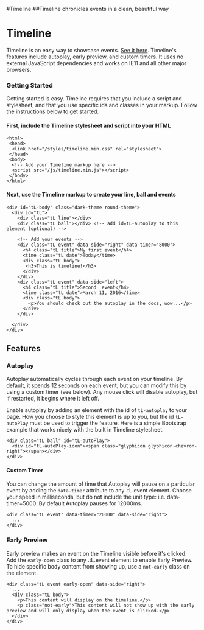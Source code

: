 #Timeline
##Timeline chronicles events in a clean, beautiful way

# Timeline
Timeline is an easy way to showcase events. [See it here](http://joeylea.com/timeline/).  Timeline's features include autoplay, early preview, and custom timers. It uses no external JavaScript dependencies and works on IE11 and all other major browsers.


### Getting Started
Getting started is easy. Timeline requires that you include a script and stylesheet, and that you use specific ids and classes in your markup.  Follow the instructions below to get started.

#### First, include the Timeline stylesheet and script into your HTML
    <html>
     <head>
      <link href="/styles/timeline.min.css" rel="stylesheet">
     </head>
     <body>
      <!-- Add your Timeline markup here -->
      <script src="/js/timeline.min.js"></script>
     </body>
    </html>

#### Next, use the Timeline markup to create your line, ball and events
    <div id="tL-body" class="dark-theme round-theme">
      <div id="tL">
        <div class="tL line"></div>
        <div class="tL ball"></div> <!-- add id=tL-autoplay to this element (optional) -->

        <!-- Add your events -->
        <div class="tL event" data-side="right" data-timer="8000">
          <h4 class="tL title">My first event</h4>
          <time class="tL date">Today</time>
          <div class="tL body">
           <h3>This is timeline!</h3>
          </div>
        </div>
        <div class="tL event" data-side="left">
          <h4 class="tL title">Second  event</h4>
          <time class="tL date">March 11, 2016</time>
          <div class="tL body">
            <p>You should check out the autoplay in the docs, wow...</p>
          </div>
        </div>

      </div>
    </div>

## Features

### Autoplay
Autoplay automatically cycles through each event on your timeline.  By default, it spends 12 seconds on each event, but you can modify this by using a custom timer (see below). Any mouse click will disable autoplay, but if restarted, it begins where it left off.

Enable autoplay by adding an element with the id of `tL-autoplay` to your page.  How you choose to style this element is up to you, but the id `tL-autoPlay` must be used to trigger the feature. Here is a simple Bootstrap example that works nicely with the built in Timeline stylesheet.

    <div class="tL ball" id="tL-autoPlay">
      <div id="tL-autoPlay-icon"><span class="glyphicon glyphicon-chevron-right"></span></div>
    </div>

#### Custom Timer
You can change the amount of time that Autoplay will pause on a particular event by adding the `data-timer` attribute to any .tL.event element.  Choose your speed in milliseconds, but do not include the unit type: i.e. data-timer=5000. By default Autoplay pauses for 12000ms.

    <div class="tL event" data-timer="20000" data-side="right">
      ...
    </div>


### Early Preview
Early preview makes an event on the Timeline visible before it's clicked.  Add the `early-open` class to any .tL.event element to enable Early Preview. To hide specific body content from showing up, use a `not-early` class on the element. 

    <div class="tL event early-open" data-side="right">
      ...
      <div class="tL body">
        <p>This content will display on the timeline.</p>
        <p class="not-early">This content will not show up with the early preview and will only display when the event is clicked.</p>
      </div>
    </div>


